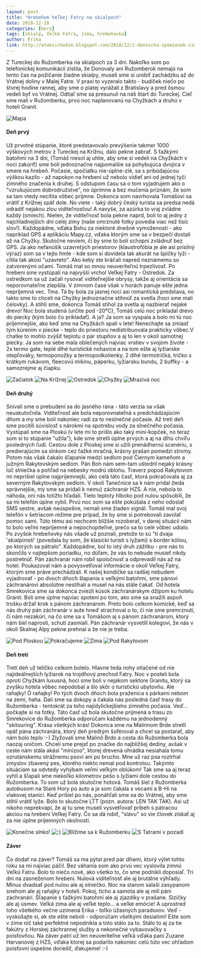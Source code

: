 ```yaml
---
layout: post
title: "Hrebeňom Veľkej Fatry na skialpoch"
date: 2018-12-18
categories: [Hory]
tags: [skialp, Veľká Fatra, zima, hrebeňovka]
author: Erika
link: http://ataksichodim.blogspot.com/2018/12/z-dennicka-spomienok-zimna-hrebenovka.html
---
```


Z Tureckej do Ružomberka na skialpoch za 3 dni. Nakoľko som po telefonickej komunikácii zistila, že Donovaly ani Ružomberok nemajú na tento čas na požičanie žiadne skialpy, museli sme si urobiť zachádzku až do Vrátnej doliny v Malej Fatre. V praxi to vyzeralo takto - budíček niečo po štvrej hodine rannej, aby sme o piatej vyrážali z Bratislavy a pred ôsmou vedeli byť vo Vrátnej. Odtiaľ sme sa presunuli na náš štart do Tureckej. Cieľ sme mali v Ružomberku, prvú noc naplanovanú na Chyžkách a druhú v hoteli Granit.


![Mapa](http://4.bp.blogspot.com/-u93GE3cvygM/W4VMmoYm_fI/AAAAAAAACws/2ICYRzaIYuIHALMaxDrFUMEd0L_YSbgNwCK4BGAYYCw/s1600/GOPR0376.jpg "Mapa")

#### Deň prvý

Už prvotné stúpanie, ktoré predstavovalo prevýšenie takmer 1000 výškových metrov z Tureckej na Krížnu, dalo pekne zabrať. S ťažkými batohmi na 3 dni, (Tomáš niesol aj uhlie, aby sme si vedeli na Chyžkách v noci zakúriť) sme boli jednoznačne najpomalšie sa pohybujúca dvojica v smere na hrebeň. Počasie, spočiatku nie-úplne-zlé, sa s pribúdajúcou výškou kazilo - až napokon na hrebeni už nebolo vidieť ani od jednej tyči zimného značenia k druhej. S odstupom času sa o tom vyjadrujem ako o "vzrušujúcom dobrodružstve", no úprimne a bez mučenia priznám, že som sa tam vtedy necítila vôbec príjmne. Dokonca som navrhovala Tomášovi sa vrátiť z Krížnej späť dole. No viete - taký dobrý český turista sa predsa nedá odradiť nejakou zlou viditeľnosťou! A navyše, za azúrka to vraj zvládne každý (smiech). Nielen, že viditeľnosť bola pekne naprd, boli to aj jedny z najchladnejších dní celej zimy (naše omrznuté fotky povedia viac než tisíc slov!). Každopádne, vďaka Bohu za niektoré dnešné vymoženosti - ako napríklad GPS a aplikáciu Mapy.cz, vďaka ktorým sme sa v bezpečí dostali až na Chyžky. Skutočne neviem, či by sme to boli schopní zvládnuť bez GPS. Ja ako nefanúšik uzavretých priestorov (klaustrofóbia je ale asi prisilný výraz) som sa v tejto hmle - kde som si dovidela tak akurát na špičky lyží - cítila tak akosi "uzavreto". Ako keby ste kráčali napred neznámemu so zatvorenými očami. Tomáš mal so mnou neuveriteľnú trpezlivosť. Po hrebeni sme vystúpali na najvyšší vrchol Veľkej Fatry - Ostredok. Za ostredkom sa už začali rysovať viditeľnejšie obrysy, takže aj orientácia sa neporovnateľne zlepšila. V zimnom čase však v horách panuje ešte jedna nepríjemná vec. Tma. Tá by bola za jasnej noci asi romantická predstava, no takto sme to chceli na Chyžky jednoznačne stihnúť za svetla (hoci sme mali čelovky). A stihli sme, dokonca Tomáš stihol za svetla aj nazbierať nejaké drevo! Noc bola studená (určite pod -20°C), Tomáš celú noc prikladal drevo do piecky (kým bolo čo prikladať). A ja? Ja som sa vyspala a bolo mi tú noc príjemnejšie, ako keď sme na Chyžkách spali v lete! Nenechajte sa zmiasť tým kúrením v piecke - teplo do priestoru nedistribuovala prakticky vôbec.V chatke to mohlo zvýšiť teplotu o pár stupňov a aj to len v okolí samotnej piecky. Ja som na sebe mala oblečených najviac vrstiev v svojom živote - 2x termo gate, teplé dlhé turistické nohavice a na tom ešte aj lyžiarske otepľováky, termoponožky a termopodkolienky, 2 dlhé termotričká, tričko s krátkym rukávom, fleecovú mikinu, páperku, lyžiarsku bundu, 2 buffky - a samozrejme aj čiapku.

![Začiatok](https://2.bp.blogspot.com/-SSJ-hwaM0AE/W4VT6HbhK3I/AAAAAAAACw4/tS7DmGehBuUJuzLkcx8QevZLkd9ricjwQCLcBGAs/s1600/GOPR0387.jpg "Začiatok")
![Na Krížnej](https://1.bp.blogspot.com/-qnvzu3QP5sw/W4VT8Fn6E3I/AAAAAAAACxM/eMXS2uRE2hIE-h_BO9QcDMrdN1GS3MVJwCLcBGAs/s1600/GOPR0408.jpg "Na Krížnej")
![Ostredok](https://3.bp.blogspot.com/-YDEHGTA80qU/W4VT8iKJSbI/AAAAAAAACxQ/81tiqH7Pfmw90knVYFonNpYNB1f_751dACLcBGAs/s1600/GOPR0412.jpg "Ostredok")
![Chyžky](https://1.bp.blogspot.com/-YY52knwG110/W4VT9vJl0sI/AAAAAAAACxY/7E-HVlDnx74hNf9n3jGZNDwD9UrwfdRTQCLcBGAs/s1600/GOPR0423.jpg "Chyžky")
![Mrazivá noc](https://2.bp.blogspot.com/-MoxS0B8xtLg/W4VT996WnCI/AAAAAAAACxc/qjC179O7MDwHpZTT4DxmhlrFBDYgvau2wCLcBGAs/s1600/GOPR0432.jpg "Mrazivá noc")

#### Deň druhý

Snívali sme o prebudení sa do jasného rána - táto verzia sa však neuskutočnila. Viditeľnosť ale bola neporovnateľná s predchádzajúcim dňom a my sme boli nakoniec radi za to neslnečné počasie. Až tretí deň sme pocítili súvislosť s nárokmi na spotrebu vody za slnečného počasia. Vystúpali sme na Ploskú (v lete mi to prišlo ako taký mini-kopček, no teraz som si to stúpanie "užila"), kde sme stretli úplne prvých a aj na dlhú chvíľu posledných ľudí. Cestou dole z Ploskej sme si užili prenádhernú scenériu, s predierajúcim sa slnkom cez ťažké mračná, krásny prašan pomedzi stromy. Potom nás však čakalo šľapanie medzi sedlom pod Čiernym kameňom a južným Rakytovským sedlom. Pán Boh nám sem-tam uštedril nejaký krásny lúč slniečka a pohľad na nebesky modrú oblohu. Traverz popod Rakytovom mi neprišiel úplne najpríjemnejší, ako celá táto časť, ktorá pokračovala aj za severným Rakytovským sedlom. V okolí Tanečnice sa k nám pridal (teda správnejšie, my sme sa pridali k nemu) záchranár HZS. A nie, nebola to náhoda, oni nás totižto hľadali. Tieto teploty hlboko pod nulou spôsobili, že sa mi telefón úplne vybil. Prvú noc som sa ešte pokúšala z neho odoslať SMS sestre, avšak neúspešne, nemali sme žiaden signál. Tomáš mal svoj telefón v šetriacom režime pre prípad, že by sme si potrebovali zavolať pomoc sami. Túto tému asi nechcem bližšie rozoberať, v danej situácii nám to bolo veľmi nepríjemné a nepochopiteľné, prečo sa to celé vôbec udialo. Po zvyšok hrebeňovky nás všade už poznali, pretože to sú "tí dvaja 'skialpinisti' (povedala by som, že klasickí turisti s lyžami) s border kóliou, po ktorých sa pátralo". Každopádne, bol to istý druh zážitku - pre nás to skončilo  v najlepšom poriadku, no dúfam, že vás to nebude musieť nikdy postretnúť. Pán záchranár nám robil spoločnosť a odprevadil nás až na hotel. Poukazoval nám a povysvetľoval informácie o okolí Veľkej Fatry, ktorým sme práve prechádzali. K našej kondičke sa radšej nebudem vyjadrovať - po dvoch dňoch šlapania s veľkými batohmi, sme pánovi záchranárovi absolútne nestíhali a musel na nás stále čakať. Od hotela Smrekovica sme sa dokonca zviezli kúsok záchranárskym džípom ku hotelu Granit. Boli sme úplne najviac spotení po tom, ako sme sa snažili aspoň trošku držať krok s pánom záchranárom. Preto bolo celkom komické, keď sa nás druhý pán záchranár v aute hneď strachoval o to, či nie sme premrznutí, či nám nezakúri, na čo sme sa s Tomášom aj s pánom záchranárom, ktorý nám šiel naprosti, schuti zasmiali. Pán záchranár vysvetlil kolegovi, že nás v okolí Skalnej Alpy pekne prehnal a že nie je treba.

![Pod Ploskou](https://3.bp.blogspot.com/-bufDC1Ouocw/XBjSIJk4hiI/AAAAAAAAC20/6BZTn5GRpqE_L4Fok4bUlOH7sMgmD-6PQCLcBGAs/s1600/GOPR0472.jpg "Pod Ploskou")
![Pokračujeme](https://3.bp.blogspot.com/-Lbr2A-XbrTY/XBjSIJZ87JI/AAAAAAAAC24/87JXAx8p0iEs7W4CXCCjjz13PWkQl9rYwCLcBGAs/s1600/GOPR0481.jpg "Pokračujeme")
![Zima](https://4.bp.blogspot.com/-3SJemyP8hZ4/XBjSKChpklI/AAAAAAAAC3I/Rv7kU3UoqHYl67dVWSj8KI6ocF32UqdrgCLcBGAs/s1600/GOPR0507.jpg "Zima")
![Pod Rakytovom](https://3.bp.blogspot.com/-dg3qNPo_h1o/XBjSKbWwwpI/AAAAAAAAC3M/biuf7R523C84kujk_dnQsAUPWnQue3U5gCLcBGAs/s1600/GOPR0511.jpg "Pod Rakytovom")

#### Deň tretí

Tretí deň už telíčko celkom bolelo. Hlavne teda nohy otlačené od nie najideálnejších lyžiarok na trojdňový prechod Fatry. Noc v posteli bola oproti Chyžkám luxusná, hoci sme boli v nejakom sektore Granitu, ktorý sa zvyšku hotela vôbec nepodobal a šlo skôr o turistickú ubytovňu. Ale raňajky! Ó raňajky! Po tých dvoch dňoch bola praženica s párkami nebom na zemi, haha. Dali sme sa dokopy a čakala nás posledná časť trasy do Ružomberka - tentokrát za toho najidylickejšieho zimného počasia. Veď... počkajte si na fotky. Táto časť už bola skutočne príjmená a trasu zo Smrekovice do Ružomberka odporúčam každému na jednodenný "skitouring". Krása všetkých krás! Dokonca sme na Malinnom Brde stretli opäť pána záchranára, ktorý deň predtým šoféroval a chcel sa postarať, aby nám bolo teplo :-) Zlyžovali sme Malinô Brdo a cesta do Ružomberka bola naozaj oničom. Chceli sme prejsť po značke do najbližšej dediny, avšak v ceste nám stála akási "minizoo", ktorej drevená ohrádka nesiahala tomu ozrutánskemu strážnemu psovi ani po brucho. Mne už raz psa roztrhal zmyslov zbavený pes, ktorého niekto nemal pod kontrolou. Takýmto situáciam sa odvtedy vyhýbam veľmi veľkým oblúkom! Tak sme sa aj teraz vyhli a šľapali sme niekoľko kilometrov pešo s lyžiami dole cestou do Ružomberka. To som už bola skutočne hotová. Tomáš šiel z Ružomberka autobusom na Staré Hory po auto a ja som čakala s vecami a B-Hi na vlakovej stanici. Keď prišiel po nás, ponáhľali sme sa do Vrátnej, aby sme stihli vrátiť lyže. Bolo to skutočne LTT (pozn. autora: LEN TAK TAK). Asi už nikoho neprekvapí, že aj tu sme museli vysvetľovať príbeh s pátracou akciou na hrebeni Veľkej Fatry. Čo sa dá robiť, "slávu" so vie človek získať aj za nie úplne príjemných okolností.

![Konečne slnko!](https://2.bp.blogspot.com/-G1KESuX5cKE/XBjVt3B3iII/AAAAAAAAC30/oosjyulE3Hs3-hsw6hVSak_GmPoXCrMUgCLcBGAs/s1600/GOPR0550.jpg "Konečne slnko!")
![:)](https://1.bp.blogspot.com/-esyaVBy2QY0/XBjVu27CCCI/AAAAAAAAC38/-UvaiZVNdSAh7NTqRifCoR3PhqV8PGSJgCLcBGAs/s1600/GOPR0569.jpg ":)")
![Blížime sa k Ružomberku](https://1.bp.blogspot.com/-J1z-DoPOWvs/XBjVwOdEWHI/AAAAAAAAC4I/qDta8P5ryCc3YvvsBKN2S9IhsivP29lyACLcBGAs/s1600/GOPR0572.jpg "Blížime sa k Ružomberku")
![S Tatrami v pozadí](https://3.bp.blogspot.com/-8LyeZePtwYM/XBjVv2VQLTI/AAAAAAAAC4E/9a-V9j22Dnk2Q5g-Owpmjkfp2yU7folrwCLcBGAs/s1600/GOPR0575.jpg "S Tatrami v pozadí")

#### Záver

Čo dodať na záver? Tomáš sa ma pýtal pred pár dňami, ktorý výlet tohto roku sa mi najviac páčil. Bez váhania som ako prvú vec vyslovila zimnú Veľkú Fatru. Bolo to niečo nové, ako všetko to, čo sme podnikli doposiaľ. Tri dni na zasneženom hrebeni. Nulová viditeľnosť ale aj brutálne výhľady. Mínus dvadsať pod nulou ale aj slniečko. Noc na starom salaši zasypanom snehom ale aj raňajky v hoteli. Pokoj, ticho a samota ale aj milí páni záchranári. Šľapanie s ťažkými batohmi ale aj zjazdíky v prašane. Slzičky ale aj úsmev. Veľká zima ale aj veľké teplo... a veľké emócie! A uprostred toho všetkého večne uzimená Erika - toľko úžasných paradoxov. Veď - vyskúšajte si, ak ste ešte neboli - odporúčam všetkými desiatimi! Ešte som v zime nič také perfektné nepodnikla a toto stálo za to. Stálo to aj za tie fakútry z Horskej záchrannej služby a nekonečné vybavovačky s poisťovňou. Na záver patrí už len neuveriteľne veľká vďaka pani Zuzane Harvanovej z HZS, vďaka ktorej sa podarilo nakoniec celú túto vec ohľadom poisťovní úspešne doriešiť, ďakujeme! :-)
